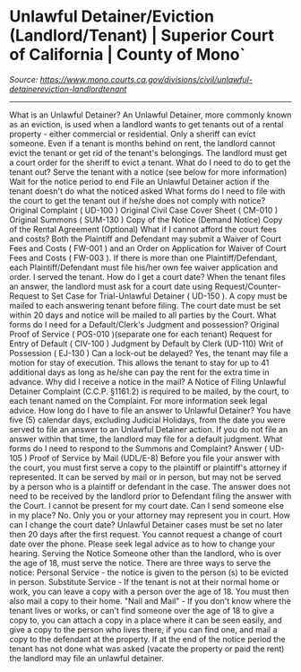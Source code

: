 # Unlawful Detainer/Eviction (Landlord/Tenant) | Superior Court of California | County of Mono`

_Source: https://www.mono.courts.ca.gov/divisions/civil/unlawful-detainereviction-landlordtenant_

---

What is an Unlawful Detainer?
An Unlawful Detainer, more commonly known as an eviction, is used when a landlord wants to get tenants out of a rental property - either commercial or residential. Only a sheriff can evict someone. Even if a tenant is months behind on rent, the landlord cannot evict the tenant or get rid of the tenant's belongings. The landlord must get a court order for the sheriff to evict a tenant.
What do I need to do to get the tenant out?
Serve the tenant with a notice (see below for more information)
Wait for the notice period to end
File an Unlawful Detainer action if the tenant doesn't do what the noticed asked
What forms do I need to file with the court to get the tenant out if he/she does not comply with notice?
Original Complaint (
UD-100
)
Original Civil Case Cover Sheet (
CM-010
)
Original Summons (
SUM-130
)
Copy of the Notice (Demand Notice)
Copy of the Rental Agreement (Optional)
What if I cannot afford the court fees and costs?
Both the Plaintiff and Defendant may submit a Waiver of Court Fees and Costs (
FW-001
) and an Order on Application for Waiver of Court Fees and Costs (
FW-003
). If there is more than one Plaintiff/Defendant, each Plaintiff/Defendant must file his/her own fee waiver application and order.
I served the tenant. How do I get a court date?
When the tenant files an answer, the landlord must ask for a court date using Request/Counter-Request to Set Case for Trial-Unlawful Detainer (
UD-150
). A copy must be mailed to each answering tenant before filing. The court date must be set within 20 days and notice will be mailed to all parties by the Court.
What forms do I need for a Default/Clerk's Judgment and possession?
Original Proof of Service (
POS-010
)(separate one for each tenant)
Request for Entry of Default (
CIV-100
)
Judgment by Default by Clerk (UD-110)
Writ of Possession (
EJ-130
)
Can a lock-out be delayed?
Yes, the tenant may file a motion for stay of execution. This allows the tenant to stay for up to 41 additional days as long as he/she can pay the rent for the extra time in advance.
Why did I receive a notice in the mail?
A Notice of Filing Unlawful Detainer Complaint (C.C.P. §1161.2) is required to be mailed, by the court, to each tenant named on the Complaint. For more information seek legal advice.
How long do I have to file an answer to Unlawful Detainer?
You have five (5) calendar days, excluding Judicial Holidays, from the date you were served to file an answer to an Unlawful Detainer action. If you do not file an answer within that time, the landlord may file for a default judgment.
What forms do I need to respond to the Summons and Complaint?
Answer (
UD-105
)
Proof of Service by Mail (UDL/E-8)
Before you file your answer with the court, you must first serve a copy to the plaintiff or plaintiff's attorney if represented. It can be served by mail or in person, but may not be served by a person who is a plaintiff or defendant in the case. The answer does not need to be received by the landlord prior to Defendant filing the answer with the Court.
I cannot be present for my court date. Can I send someone else in my place?
No. Only you or your attorney may represent you in court.
How can I change the court date?
Unlawful Detainer cases must be set no later then 20 days after the first request. You cannot request a change of court date over the phone. Please seek legal advice as to how to change your hearing.
Serving the Notice
Someone other than the landlord, who is over the age of 18, must serve the notice. There are three ways to serve the notice:
Personal Service - the notice is given to the person (s) to be evicted in person.
Substitute Service - If the tenant is not at their normal home or work, you can leave a copy with a person over the age of 18. You must then also mail a copy to their home.
"Nail and Mail" - If you don't know where the tenant lives or works, or can't find someone over the age of 18 to give a copy to, you can
attach a copy in a place where it can be seen easily, and
give a copy to the person who lives there, if you can find one, and
mail a copy to the defendant at the property.
If at the end of the notice period the tenant has not done what was asked (vacate the property or paid the rent) the landlord may file an unlawful detainer.